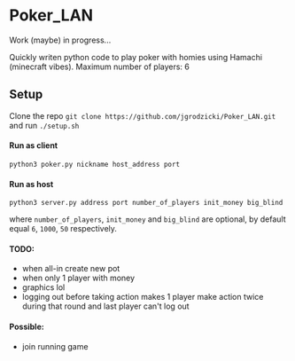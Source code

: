 # Poker_LAN

Work (maybe) in progress...

Quickly writen python code to play poker with homies using Hamachi (minecraft vibes).
Maximum number of players: 6

## Setup
Clone the repo `git clone https://github.com/jgrodzicki/Poker_LAN.git` and run `./setup.sh`
#### Run as client
`python3 poker.py nickname host_address port`
#### Run as host
`python3 server.py address port number_of_players init_money big_blind`

where `number_of_players`, `init_money` and `big_blind` are optional, by default equal `6`, `1000`, `50` respectively.


#### TODO:
- when all-in create new pot
- when only 1 player with money
- graphics lol
- logging out before taking action makes 1 player make action twice during that round and last player can't log out

#### Possible:
- join running game
